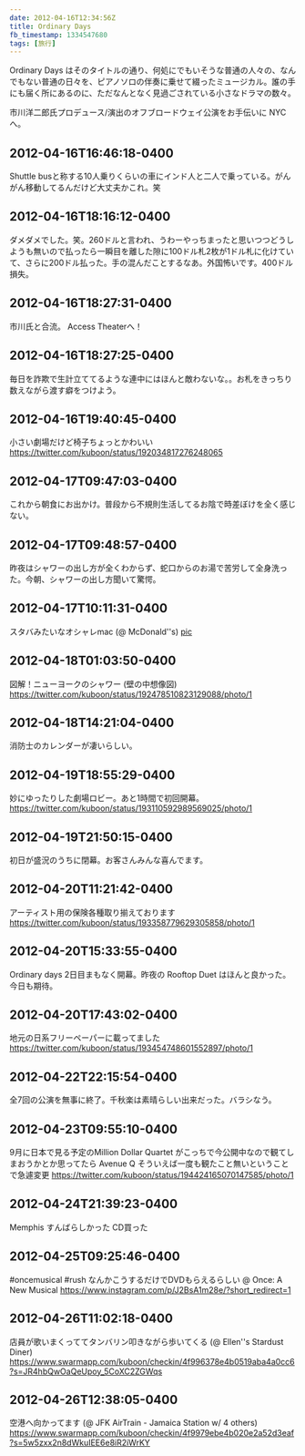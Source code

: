 ```yaml
---
date: 2012-04-16T12:34:56Z
title: Ordinary Days
fb_timestamp: 1334547680
tags: [旅行]
---
```

Ordinary Days はそのタイトルの通り、何処にでもいそうな普通の人々の、なんでもない普通の日々を、ピアノソロの伴奏に乗せて綴ったミュージカル。誰の手にも届く所にあるのに、ただなんとなく見過ごされている小さなドラマの数々。

市川洋二郎氏プロデュース/演出のオフブロードウェイ公演をお手伝いに NYC へ。

## 2012-04-16T16:46:18-0400
Shuttle busと称する10人乗りくらいの車にインド人と二人で乗っている。がんがん移動してるんだけど大丈夫かこれ。笑

## 2012-04-16T18:16:12-0400
ダメダメでした。笑。260ドルと言われ、うわーやっちまったと思いつつどうしようも無いので払ったら一瞬目を離した隙に100ドル札2枚が1ドル札に化けていて、さらに200ドル払った。手の混んだことするなあ。外国怖いです。400ドル損失。

## 2012-04-16T18:27:31-0400
市川氏と合流。 Access Theaterへ！

## 2012-04-16T18:27:25-0400
毎日を詐欺で生計立ててるような連中にはほんと敵わないな。。お札をきっちり数えながら渡す癖をつけよう。

## 2012-04-16T19:40:45-0400
小さい劇場だけど椅子ちょっとかわいい https://twitter.com/kuboon/status/192034817276248065

## 2012-04-17T09:47:03-0400
これから朝食にお出かけ。普段から不規則生活してるお陰で時差ぼけを全く感じない。

## 2012-04-17T09:48:57-0400
昨夜はシャワーの出し方が全くわからず、蛇口からのお湯で苦労して全身洗った。今朝、シャワーの出し方聞いて驚愕。

## 2012-04-17T10:11:31-0400
スタバみたいなオシャレmac (@ McDonald''s) [pic](https://www.swarmapp.com/kuboon/checkin/4f8d7a02e4b0af04c43c7ad0?s=I4v_t_QrMArjKUETFP-1Swz60nY)

## 2012-04-18T01:03:50-0400
図解！ニューヨークのシャワー (壁の中想像図) https://twitter.com/kuboon/status/192478510823129088/photo/1

## 2012-04-18T14:21:04-0400
消防士のカレンダーが凄いらしい。

## 2012-04-19T18:55:29-0400
妙にゆったりした劇場ロビー。あと1時間で初回開幕。 https://twitter.com/kuboon/status/193110592989569025/photo/1

## 2012-04-19T21:50:15-0400
初日が盛況のうちに閉幕。お客さんみんな喜んでます。

## 2012-04-20T11:21:42-0400
アーティスト用の保険各種取り揃えております https://twitter.com/kuboon/status/193358779629305858/photo/1

## 2012-04-20T15:33:55-0400
Ordinary days 2日目まもなく開幕。昨夜の Rooftop Duet はほんと良かった。今日も期待。

## 2012-04-20T17:43:02-0400
地元の日系フリーペーパーに載ってました https://twitter.com/kuboon/status/193454748601552897/photo/1

## 2012-04-22T22:15:54-0400
全7回の公演を無事に終了。千秋楽は素晴らしい出来だった。バラシなう。

## 2012-04-23T09:55:10-0400
9月に日本で見る予定のMillion Dollar Quartet がこっちで今公開中なので観てしまおうかとか思ってたら Avenue Q
そういえば一度も観たこと無いということで急遽変更 https://twitter.com/kuboon/status/194424165070147585/photo/1

## 2012-04-24T21:39:23-0400
Memphis すんばらしかった CD買った

## 2012-04-25T09:25:46-0400
#oncemusical #rush なんかこうするだけでDVDもらえるらしい  @ Once: A New Musical
https://www.instagram.com/p/J2BsA1m28e/?short_redirect=1

## 2012-04-26T11:02:18-0400
店員が歌いまくっててタンバリン叩きながら歩いてくる (@ Ellen''s Stardust Diner) https://www.swarmapp.com/kuboon/checkin/4f996378e4b0519aba4a0cc6?s=JR4hbQwOaQeUpoy_5CoXC2ZGWqs

## 2012-04-26T12:38:05-0400
空港へ向かってます (@ JFK AirTrain - Jamaica Station w/ 4 others)
https://www.swarmapp.com/kuboon/checkin/4f9979ebe4b020e2a52d3eaf?s=5w5zxx2n8dWkuIEE6e8iR2iWrKY
